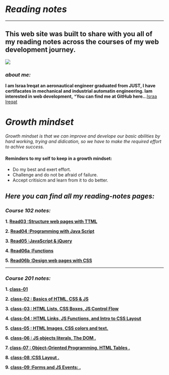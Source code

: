 # ***Reading notes***
----
## **This web site was built to share with you all of my reading notes across the courses of my web development journey.**

![](https://intaj.net/wp-content/uploads/2020/08/ASAC-Bilingual-1024x220.png)

### ***about me:***
**I am Israa Ireqat an aeronautical engineer graduated from JUST, I have certifacates in mechanical and industrial automatin engineering. Iam interested in web development,**
***You can find me at GitHub here..**.[Israa Ireqat](https://github.com/Israa-Ireqat)
# ***Growth mindset***
*Growth mindset is that we can improve and develope our basic abilities by hard working, trying and didication, so we have to make the required effort to achive success.*

#### **Reminders to my self to keep in a growth mindset:**
- Do my best and exert effort.
- Challenge and do not be afraid of failure.
- Accept critisicm and learn from it to do better.

## ***Here you can find all my reading-notes pages:***
### ***Course 102 notes:***
**1. [Read03 :Structure web pages with TTML](Read03.md)**

**2.  [Read04 :Programming with Java Script](Read04.md)**

**3.  [Read05 :JavaScript & jQuery](Read05.md)**

**4.  [Read06a :Functions](Read06a.md)**


**5.  [Read06b :Design web pages with CSS](Read06b.md)**

----
### ***Course 201 notes:***

**1.  [class-01 ](class-01.md)**

**2.  [class-02 : Basics of HTML, CSS & JS ](class-02.md)**

**3.  [class-03 : HTML Lists, CSS Boxes, JS Control Flow ](class-03.md)**

**4.  [class-04 : HTML Links, JS Functions, and Intro to CSS Layout ](class-04.md)**

**5.  [class-05 : HTML Images, CSS colors and text. ](class-05.md)**

**6.  [class-06 : JS objects literals, The DOM .](class-06.md)**

**7.  [class-07 : Object-Oriented Programming, HTML Tables .](class-07.md)**

**8.  [class-08 :CSS Layout .](class-08.md)**

**9.  [class-09 :Forms and JS Events: .](class-09.md)**